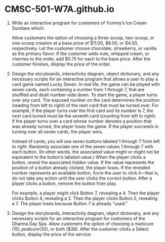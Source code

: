 # CMSC-501-W7A.github.io

1. Write an interactive program for customers of Yummy’s Ice Cream Sundaes which:  

    Allow customers the option of choosing a three-scoop, two-scoop, or one-scoop creation at a base price of $11.00, $8.00, or $4.50, respectively. Let the customer choose chocolate, strawberry, or vanilla as the primary flavor. If the customer adds nuts, whipped cream, or cherries to the order, add $0.75 for each to the base price. After the customer finishes, display the price of the order.  

2. Design the storyboards, interactivity diagram, object dictionary, and any necessary scripts for an interactive program that allows a user to play a card game named Lucky Seven. In real life, the game can be played with seven cards, each containing a number from 1 through 7, that are shuffled and dealt number-side down. To start the game, a player turns over any card. The exposed number on the card determines the position (reading from left to right) of the next card that must be turned over. For example, if the player turns over the first card and its number is 7, the next card turned must be the seventh card (counting from left to right). If the player turns over a card whose number denotes a position that was already turned, the player loses the game. If the player succeeds in turning over all seven cards, the player wins.  

    Instead of cards, you will use seven buttons labeled 1 through 7 from left to right. Randomly associate one of the seven values 1 through 7 with each button. (In other words, the associated value might or might not be equivalent to the button’s labeled value.) When the player clicks a button, reveal the associated hidden value. If the value represents the position of a button already clicked, the player loses. If the revealed number represents an available button, force the user to click it—that is, do not take any action until the user clicks the correct button. After a player clicks a button, remove the button from play.  

    For example, a player might click Button 7, revealing a 4. Then the player clicks Button 4, revealing a 2. Then the player clicks Button 2, revealing a 7. The player loses because Button 7 is already “used.”  

3. Design the storyboards, interactivity diagram, object dictionary, and any necessary scripts for an interactive program for customers of the Dharma Day Spa. Allow customers the option of choosing a manicure ($15), pedicure ($30), or both ($38). After the customer clicks a Select button, display the price of the service.
